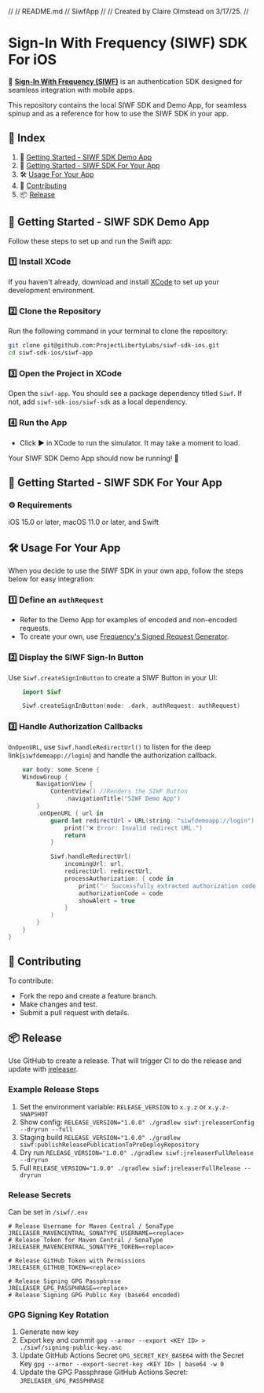 //
//  README.md
//  SiwfApp
//
//  Created by Claire Olmstead on 3/17/25.
//

# **Sign-In With Frequency (SIWF) SDK For iOS**

🚀 **[Sign-In With Frequency (SIWF)](https://github.com/ProjectLibertyLabs/siwf)** is an authentication SDK designed for seamless integration with mobile apps.

This repository contains the local SIWF SDK and Demo App, for seamless spinup and as a reference for how to use the SIWF SDK in your app.

## 📌 **Index**
1. 🚀 [Getting Started - SIWF SDK Demo App](#getting-started---siwf-sdk-demo-app)
2. 📝 [Getting Started - SIWF SDK For Your App](#getting-started---siwf-sdk-for-your-app)
3. 🛠 [Usage For Your App](#usage-for-your-app)
4. 🤝 [Contributing](#contributing)
5. 📦 [Release](#📦-release)

## 🚀 **Getting Started - SIWF SDK Demo App**

Follow these steps to set up and run the Swift app:

### 1️⃣ Install XCode
If you haven't already, download and install [XCode](https://apps.apple.com/us/app/xcode/id497799835?mt=12) to set up your development environment.

### 2️⃣ Clone the Repository
Run the following command in your terminal to clone the repository:
```sh
git clone git@github.com:ProjectLibertyLabs/siwf-sdk-ios.git
cd siwf-sdk-ios/siwf-app
```

### 3️⃣ Open the Project in XCode
Open the `siwf-app`. You should see a package dependency titled `Siwf`. If not, add `siwf-sdk-ios/siwf-sdk` as a local dependency.

### 4️⃣ Run the App
- Click **▶** in XCode to run the simulator. It may take a moment to load.

Your SIWF SDK Demo App should now be running! 🚀

## 📝 **Getting Started - SIWF SDK For Your App**

### ⚙️ Requirements
iOS 15.0 or later, macOS 11.0 or later, and Swift

## 🛠 **Usage For Your App**
When you decide to use the SIWF SDK in your own app, follow the steps below for easy integration:

### **1️⃣ Define an `authRequest`**
- Refer to the Demo App for examples of encoded and non-encoded requests.
- To create your own, use [Frequency's Signed Request Generator](https://projectlibertylabs.github.io/siwf/v2/docs/Generate.html).

### **2️⃣ Display the SIWF Sign-In Button**
Use `Siwf.createSignInButton` to create a SIWF Button in your UI:

```swift
    import Siwf

    Siwf.createSignInButton(mode: .dark, authRequest: authRequest)
```

### **3️⃣ Handle Authorization Callbacks**

`OnOpenURL`, use `Siwf.handleRedirectUrl()` to listen for the deep link(`siwfdemoapp://login`) and handle the authorization callback.

```swift
    var body: some Scene {
    WindowGroup {
        NavigationView {
            ContentView() //Renders the SIWF Button
                .navigationTitle("SIWF Demo App")
        }
        .onOpenURL { url in
            guard let redirectUrl = URL(string: "siwfdemoapp://login") else {
                print("❌ Error: Invalid redirect URL.")
                return
            }

            Siwf.handleRedirectUrl(
                incomingUrl: url,
                redirectUrl: redirectUrl,
                processAuthorization: { code in
                    print("✅ Successfully extracted authorization code: \(code)")
                    authorizationCode = code
                    showAlert = true
                }
            )
        }
    }
}
```

## 🤝 **Contributing**
To contribute:
- Fork the repo and create a feature branch.
- Make changes and test.
- Submit a pull request with details.

## 📦 **Release**

Use GitHub to create a release.
That will trigger CI to do the release and update with [jreleaser](https://jreleaser.org/guide/latest/tools/jreleaser-gradle.html).

### Example Release Steps

1. Set the environment variable: `RELEASE_VERSION` to `x.y.z` or `x.y.z-SNAPSHOT`
2. Show config: `RELEASE_VERSION="1.0.0" ./gradlew siwf:jreleaserConfig --dryrun --full`
3. Staging build `RELEASE_VERSION="1.0.0" ./gradlew siwf:publishReleasePublicationToPreDeployRepository`
4. Dry run `RELEASE_VERSION="1.0.0" ./gradlew siwf:jreleaserFullRelease --dryrun`
5. Full `RELEASE_VERSION="1.0.0" ./gradlew siwf:jreleaserFullRelease --dryrun`

### Release Secrets
Can be set in `/siwf/.env`
```
# Release Username for Maven Central / SonaType
JRELEASER_MAVENCENTRAL_SONATYPE_USERNAME=<replace>
# Release Token for Maven Central / SonaType
JRELEASER_MAVENCENTRAL_SONATYPE_TOKEN=<replace>

# Release GitHub Token with Permissions
JRELEASER_GITHUB_TOKEN=<replace>

# Release Signing GPG Passphrase
JRELEASER_GPG_PASSPHRASE=<replace>
# Release Signing GPG Public Key (base64 encoded)
```

### GPG Signing Key Rotation

1. Generate new key
2. Export key and commit `gpg --armor --export <KEY ID> > ./siwf/signing-public-key.asc`
3. Update GitHub Actions Secret `GPG_SECRET_KEY_BASE64` with the Secret Key `gpg --armor --export-secret-key <KEY ID> | base64 -w 0`
4. Update the GPG Passphrase GitHub Actions Secret: `JRELEASER_GPG_PASSPHRASE`
